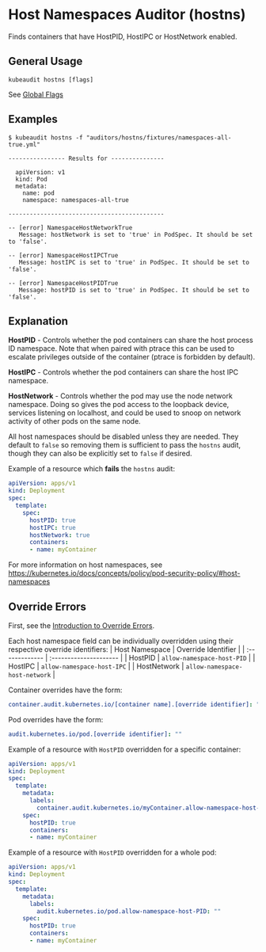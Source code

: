 # Host Namespaces Auditor (hostns)

Finds containers that have HostPID, HostIPC or HostNetwork enabled.

## General Usage

```
kubeaudit hostns [flags]
```

See [Global Flags](/README.md#global-flags)

## Examples

```
$ kubeaudit hostns -f "auditors/hostns/fixtures/namespaces-all-true.yml"

---------------- Results for ---------------

  apiVersion: v1
  kind: Pod
  metadata:
    name: pod
    namespace: namespaces-all-true

--------------------------------------------

-- [error] NamespaceHostNetworkTrue
   Message: hostNetwork is set to 'true' in PodSpec. It should be set to 'false'.

-- [error] NamespaceHostIPCTrue
   Message: hostIPC is set to 'true' in PodSpec. It should be set to 'false'.

-- [error] NamespaceHostPIDTrue
   Message: hostPID is set to 'true' in PodSpec. It should be set to 'false'.
```

## Explanation

**HostPID** - Controls whether the pod containers can share the host process ID namespace. Note that when paired with ptrace this can be used to escalate privileges outside of the container (ptrace is forbidden by default).

**HostIPC** - Controls whether the pod containers can share the host IPC namespace.

**HostNetwork** - Controls whether the pod may use the node network namespace. Doing so gives the pod access to the loopback device, services listening on localhost, and could be used to snoop on network activity of other pods on the same node.

All host namespaces should be disabled unless they are needed. They default to `false` so removing them is sufficient to pass the `hostns` audit, though they can also be explicitly set to `false` if desired.

Example of a resource which **fails** the `hostns` audit:
```yaml
apiVersion: apps/v1
kind: Deployment
spec:
  template:
    spec:
      hostPID: true
      hostIPC: true
      hostNetwork: true
      containers:
      - name: myContainer
```

For more information on host namespaces, see https://kubernetes.io/docs/concepts/policy/pod-security-policy/#host-namespaces

## Override Errors

First, see the [Introduction to Override Errors](/README.md#override-errors).

Each host namespace field can be individually overridden using their respective override identifiers:
| Host Namespace | Override Identifier |
| :------------- | :--------------------- |
| HostPID | `allow-namespace-host-PID` |
| HostIPC | `allow-namespace-host-IPC` |
| HostNetwork | `allow-namespace-host-network` |

Container overrides have the form:
```yaml
container.audit.kubernetes.io/[container name].[override identifier]: ""
```

Pod overrides have the form:
```yaml
audit.kubernetes.io/pod.[override identifier]: ""
```

Example of a resource with `HostPID` overridden for a specific container:
```yaml
apiVersion: apps/v1
kind: Deployment
spec:
  template:
    metadata:
      labels:
        container.audit.kubernetes.io/myContainer.allow-namespace-host-PID: ""
    spec:
      hostPID: true
      containers:
      - name: myContainer
```

Example of a resource with `HostPID` overridden for a whole pod:
```yaml
apiVersion: apps/v1
kind: Deployment
spec:
  template:
    metadata:
      labels:
        audit.kubernetes.io/pod.allow-namespace-host-PID: ""
    spec:
      hostPID: true
      containers:
      - name: myContainer
```
